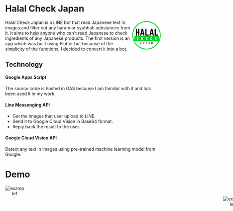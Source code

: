# Halal Check Japan 

<img src="./img/halal-check-japan-logo.png" alt="logo" align="right" width="100">
Halal Check Japan is a LINE bot that read Japanese text in images and filter out any haram or syubhah substances from it. 
It aims to help anyone who can't read Japanese to check ingredients of any Japanese products.
The first version is an app which was built using Flutter but because of the simplicity of the functions, I decided to convert it into a bot.

## Technology
#### Google Apps Script
The source code is hosted in GAS because I am familiar with it and has been used it in my work.

#### Line Messenging API
  - Get the images that user upload to LINE.
  - Send it to Google Cloud Vision in Base64 format.
  - Reply back the result to the user.

#### Google Cloud Vision API
Detect any text in images using pre-trained machine learning model from Google.

# Demo

<p align="center">
  <img src="./img/example1.gif" alt="example1" width="200" style="margin-right: 50em">
  <img src="./img/example2.gif" alt="example1" width="200" style="margin-left: 50em">
</p>
